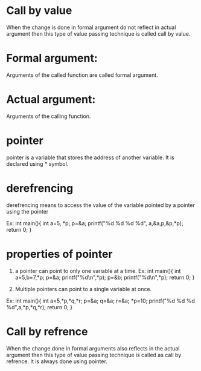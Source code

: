 # Call by value
When the change is done in formal argument do not reflect in actual argument then this type of value passing
technique is called call by value.

# Formal argument:
Arguments of the called function are called formal argument.

# Actual argument:
Arguments of the calling function.

# pointer 
pointer is a variable that stores the address of another variable. It is declared using * symbol.

# derefrencing
derefrencing means to access the value of the variable pointed by a pointer using the pointer 

Ex: int main(){
    int a=5, *p;
    p=&a;
    printf("%d %d %d %d", a,&a,p,&p,*p);
    return 0;
    }

# properties of pointer

1. a pointer can point to only one variable at a time.
Ex: int main(){
    int a=5,b=7,*p;
    p=&a;
    printf("%d\n",*p);
    p=&b;
    printf("%d\n",*p);
    return 0;
}

2. Multiple pointers can point to a single variable at once.

Ex: int main(){
    int a=5,*p,*q,*r;
    p=&a;
    q=&a;
    r=&a;
    *p=10;
    printf("%d %d %d %d",a,*p,*q,*r);
    return 0;
    }

# Call by refrence
When the change done in formal arguments also reflects in the actual argument then
this type of value passing technique is called as call by refrence. It is always done using pointer.


